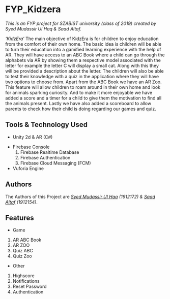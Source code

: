 # FYP_Kidzera
*This is an FYP project for SZABIST university (class of 2019) created by Syed Mudassir Ul Haq & Saad Altaf.*

*‘KidzEra’* The main objective of KidzEra is for children to enjoy education from the comfort of their own home. The basic idea is children will be able to turn their education into a gamified learning experience with the help of AR. They will have access to an ABC Book where a child can go through the alphabets via AR by showing them a respective model associated with the letter for example the letter C will display a small cat. Along with this they will be provided a description about the letter. The children will also be able to test their knowledge with a quiz in the application where they will have two options to choose from. Apart from the ABC Book we have an AR Zoo. This feature will allow children to roam around in their own home and look for animals sparking curiosity. And to make it more enjoyable we have added a score and a timer for a child to give them the motivation to find all the animals present. Lastly we have also added a scoreboard to allow parents to check how their child is doing regarding our games and quiz. 


## Tools & Technology Used
- Unity 2d & AR (C#)
+ Firebase Console
  1) Firebase Realtime Database
  2) Firebase Authentication
  3) Firebase Cloud Messaging (FCM)
+ Vuforia Engine 

## Authors

The Authors of this Project are *[Syed Mudassir Ul Haq](https://github.com/MudassirulHaq/FYP_Kidzera) (1912172) & [Saad Altaf](https://github.com/MSaaaadAltaf) (1912154)*.

## Features
 + Game
 1) AR ABC Book
 2) AR ZOO
 3) Quiz ABC
 4) Quiz Zoo
+ Other
1) Highscore
2) Notifications
3) Reset Password
4) Authentication
   

